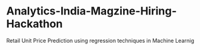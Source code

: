 # Analytics-India-Magzine-Hiring-Hackathon
Retail Unit Price Prediction using regression techniques in Machine Learnig
